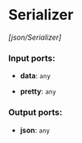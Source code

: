 # Serializer

_[json/Serializer]_

### Input ports:

* __data__: ` any `


* __pretty__: ` any `

### Output ports:

* __json__: ` any `

